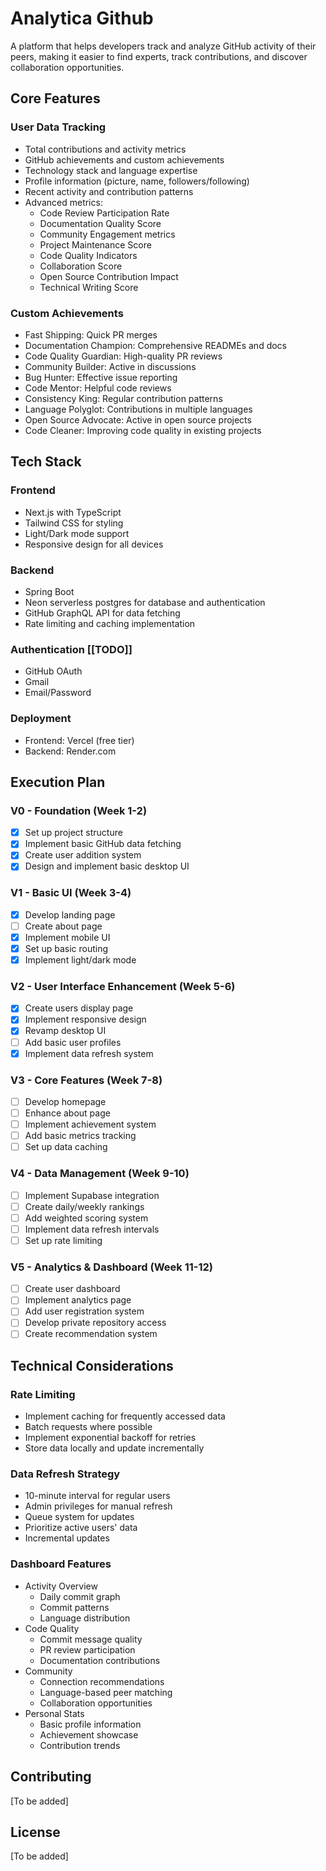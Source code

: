 # Analytica Github

A platform that helps developers track and analyze GitHub activity of their peers, making it easier to find experts, track contributions, and discover collaboration opportunities.

## Core Features

### User Data Tracking
- Total contributions and activity metrics
- GitHub achievements and custom achievements
- Technology stack and language expertise
- Profile information (picture, name, followers/following)
- Recent activity and contribution patterns
- Advanced metrics:
  - Code Review Participation Rate
  - Documentation Quality Score
  - Community Engagement metrics
  - Project Maintenance Score
  - Code Quality Indicators
  - Collaboration Score
  - Open Source Contribution Impact
  - Technical Writing Score

### Custom Achievements
- Fast Shipping: Quick PR merges
- Documentation Champion: Comprehensive READMEs and docs
- Code Quality Guardian: High-quality PR reviews
- Community Builder: Active in discussions
- Bug Hunter: Effective issue reporting
- Code Mentor: Helpful code reviews
- Consistency King: Regular contribution patterns
- Language Polyglot: Contributions in multiple languages
- Open Source Advocate: Active in open source projects
- Code Cleaner: Improving code quality in existing projects

## Tech Stack

### Frontend
- Next.js with TypeScript
- Tailwind CSS for styling
- Light/Dark mode support
- Responsive design for all devices

### Backend
- Spring Boot
- Neon serverless postgres for database and authentication
- GitHub GraphQL API for data fetching
- Rate limiting and caching implementation

### Authentication [[TODO]]
- GitHub OAuth
- Gmail
- Email/Password

### Deployment
- Frontend: Vercel (free tier)
- Backend: Render.com 

## Execution Plan

### V0 - Foundation (Week 1-2)
- [x] Set up project structure
- [x] Implement basic GitHub data fetching
- [x] Create user addition system
- [x] Design and implement basic desktop UI

### V1 - Basic UI (Week 3-4)
- [x] Develop landing page
- [ ] Create about page
- [x] Implement mobile UI
- [x] Set up basic routing
- [x] Implement light/dark mode

### V2 - User Interface Enhancement (Week 5-6)
- [x] Create users display page
- [x] Implement responsive design
- [x] Revamp desktop UI
- [ ] Add basic user profiles
- [x] Implement data refresh system

### V3 - Core Features (Week 7-8)
- [ ] Develop homepage
- [ ] Enhance about page
- [ ] Implement achievement system
- [ ] Add basic metrics tracking
- [ ] Set up data caching

### V4 - Data Management (Week 9-10)
- [ ] Implement Supabase integration
- [ ] Create daily/weekly rankings
- [ ] Add weighted scoring system
- [ ] Implement data refresh intervals
- [ ] Set up rate limiting

### V5 - Analytics & Dashboard (Week 11-12)
- [ ] Create user dashboard
- [ ] Implement analytics page
- [ ] Add user registration system
- [ ] Develop private repository access
- [ ] Create recommendation system

## Technical Considerations

### Rate Limiting
- Implement caching for frequently accessed data
- Batch requests where possible
- Implement exponential backoff for retries
- Store data locally and update incrementally

### Data Refresh Strategy
- 10-minute interval for regular users
- Admin privileges for manual refresh
- Queue system for updates
- Prioritize active users' data
- Incremental updates

### Dashboard Features
- Activity Overview
  - Daily commit graph
  - Commit patterns
  - Language distribution
- Code Quality
  - Commit message quality
  - PR review participation
  - Documentation contributions
- Community
  - Connection recommendations
  - Language-based peer matching
  - Collaboration opportunities
- Personal Stats
  - Basic profile information
  - Achievement showcase
  - Contribution trends

## Contributing
[To be added]

## License
[To be added]

